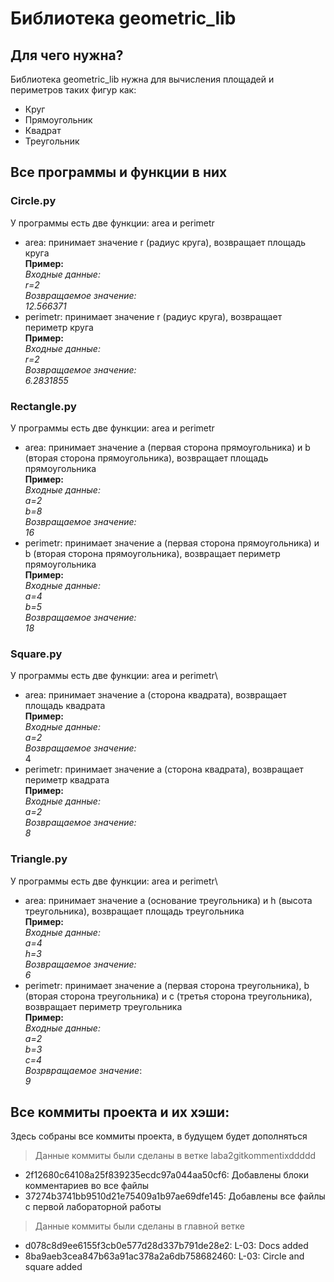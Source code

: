 # Библиотека geometric_lib
## Для чего нужна?
Библиотека geometric_lib нужна для вычисления площадей и периметров таких фигур как:
- Круг
- Прямоугольник
- Квадрат
- Треугольник
## Все программы и функции в них
### Circle.pу
У программы есть две функции: area и perimetr
- area: принимает значение r (радиус круга), возвращает площадь круга\
**Пример:**\
_Входные данные:_\
_r=2_\
_Возвращаемое значение:_\
_12.566371_
- perimetr: принимает значение r (радиус круга), возвращает периметр круга\
**Пример:**\
_Входные данные:_\
_r=2_\
_Возвращаемое значение:_\
_6.2831855_
### Rectangle.pу
У программы есть две функции: area и perimetr
- area: принимает значение a (первая сторона прямоугольника) и b (вторая сторона прямоугольника), возвращает площадь прямоугольника\
**Пример:**\
_Входные данные:_\
_a=2_\
_b=8_\
_Возвращаемое значение:_\
_16_
- perimetr: принимает значение a (первая сторона прямоугольника) и b (вторая сторона прямоугольника), возвращает периметр прямоугольника\
**Пример:**\
_Входные данные:_\
_a=4_\
_b=5_\
_Возвращаемое значение:_\
_18_
### Square.pу
У программы есть две функции: area и perimetr\
- area: принимает значение a (сторона квадрата), возвращает площадь квадрата\
**Пример:**\
_Входные данные:_\
_a=2_\
_Возвращаемое значение:_\
4
- perimetr: принимает значение a (сторона квадрата), возвращает периметр квадрата\
**Пример:**\
_Входные данные:_\
_a=2_\
_Возвращаемое значение:_\
_8_
### Triangle.pу
У программы есть две функции: area и perimetr\
- area: принимает значение a (основание треугольника) и h (высота треугольника), возвращает площадь треугольника\
**Пример:**\
_Входные данные:_\
_a=4_\
_h=3_\
_Возвращаемое значение:_\
_6_
- perimetr: принимает значение a (первая сторона треугольника), b (вторая сторона треугольника) и c (третья сторона треугольника), возвращает периметр треугольника\
**Пример:**\
_Входные данные:_\
_a=2_\
_b=3_\
_c=4_\
_Возрвращаемое значение_:\
_9_
## Все коммиты проекта и их хэши:
Здесь собраны все коммиты проекта, в будущем будет дополняться
>Данные коммиты были сделаны в ветке laba2gitkommentixddddd
- 2f12680c64108a25f839235ecdc97a044aa50cf6:
Добавлены блоки комментариев во все файлы
- 37274b3741bb9510d21e75409a1b97ae69dfe145:
Добавлены все файлы с первой лабораторной работы
>Данные коммиты были сделаны в главной ветке
- d078c8d9ee6155f3cb0e577d28d337b791de28e2:
L-03: Docs added
- 8ba9aeb3cea847b63a91ac378a2a6db758682460:
L-03: Circle and square added		

